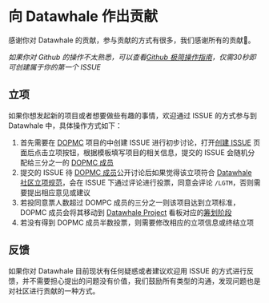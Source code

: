 # 向 Datawhale 作出贡献
感谢你对 Datawhale 的贡献，参与贡献的方式有很多，我们感谢所有的贡献💖。

*如果你对 Github 的操作不太熟悉，可以查看[Github 极简操作指南](./GITHUB.md)，仅需30秒即可创建属于你的第一个 ISSUE*

## 立项
如果你想发起新的项目或者想要做些有趣的事情，欢迎通过 ISSUE 的方式参与到 Datawhale 中，具体操作方式如下：

1. 首先需要在 [DOPMC](https://github.com/datawhalechina/DOPMC) 项目的中创建 ISSUE 进行初步讨论，打开[创建 ISSUE](https://github.com/datawhalechina/DOPMC/issues/new/choose) 页面后点击立项按钮，根据模板填写项目的相关信息，提交的 ISSUE 会随机分配给三分之一的 [DOPMC 成员](./ROLES.md)
2. 提交的 ISSUE 待 [DOPMC 成员](./ROLES.md)公开讨论后如果觉得该立项符合 [Datawhale 社区立项规范](./white-paper.md)，会在 ISSUE 下通过评论进行投票，同意会评论 `/LGTM`，否则需要提出相应意见或建议
3. 若投同意票人数超过 DOMPC 成员的三分之一则该项目达到立项标准，DOPMC 成员会将其移动到 [Datawhale Project](https://github.com/datawhalechina/DOPMC/projects/1?fullscreen=true) 看板对应的[筹划阶段](./white-paper.md)
4. 若没有得到 DOPMC 成员半数投票，则需要修改相应的立项信息或终结立项

## 反馈
如果你对 Datawhale 目前现状有任何疑惑或者建议欢迎用 ISSUE 的方式进行反馈，并不需要担心提出的问题没有价值，我们鼓励所有类型的沟通，发现问题也是对社区进行贡献的一种方式。
